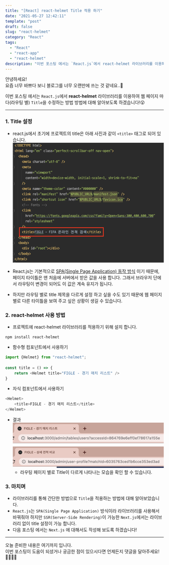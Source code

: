 ```yaml
---
title: "[React] react-helmet Title 적용 하기"
date: "2021-05-27 12:42:11"
template: "post"
draft: false
slug: "react-helmet"
category: "React"
tags:
  - "React"
  - "react-app"
  - "react-helmet"
description: "이번 포스팅 에서는 `React.js`에서 react-helmet 라이브러리를 이용하여 웹 페이지 마다(라우팅 별) `Title`을 수정하는 방법 방법에 대해 알아보도록 하겠습니다!😲"
---
```


안녕하세요!  
요즘 너무 바쁘다 보니 블로그를 너무 오랜만에 쓰는 것 같네요..🥲

이번 포스팅 에서는 `React.js`에서 **react-helmet** 라이브러리를 이용하여 웹 페이지 마다(라우팅 별) `Title`을 수정하는 방법 방법에 대해 알아보도록 하겠습니다!😲

-----
### 1. Title 설정
- react.js에서 초기에 프로젝트의 title은 아래 사진과 같이 `<title>` 태그로 되어 있습니다.  
![title-html](static/images/react/react_title_html.png)
  
- React.js는 기본적으로 [SPA(Single Page Application) 동작 방식](https://shinsangeun.github.io/categories/React/react-spa) 이기 때문에, 페이지 타이틀은 맨 처음에 서버에서 받은 값을 사용 합니다. 그래서 브라우저 단에서 라우팅이 변경이 되어도 이 값은 계속 유지가 됩니다. 
- 하지만 라우팅 별로 title 제목을 다르게 설정 하고 싶을 수도 있기 때문에 웹 페이지 별로 다른 타이틀을 보여 주고 싶은 상황이 생길 수 있습니다.


### 2. react-helmet 사용 방법
- 프로젝트에 react-helmet 라이브러리를 적용하기 위해 설치 합니다.

```shell
npm install react-helmet
``` 

- 함수형 컴포넌트에서 사용하기

```javascript
import {Helmet} from "react-helmet";

const title = () => {
    return <Helmet title="FIGLE - 경기 매치 리스트" />
}
```

- 자식 컴포넌트에서 사용하기

```javascript
<Helmet>
    <title>FIGLE - 경기 매치 리스트</title>
</Helmet>
```

- 결과
![title-list](static/images/react/react_title_list.png)
![title-list-matchId](static/images/react/react_title_match.png)
  - 라우팅 페이지 별로 Title이 다르게 나타나는 모습을 확인 할 수 있습니다.


### 3. 마치며
- 라이브러리를 통해 간단한 방법으로 `Title`을 적용하는 방법에 대해 알아보았습니다. 
- `React.js`는 `SPA(Single Page Application)` 방식이라 라이브러리를 사용해서 바꿔줘야 하지만 `SSR(Server-Side Rendering)`이 가능한 `Next.js`에서는 라이브러리 없이 title 설정이 가능 합니다.
- 다음 포스팅 에서는 `Next.js` 에 대해서도 작성해 보도록 하겠습니다!

-----

오늘 준비한 내용은 여기까지 입니다.  
이번 포스팅이 도움이 되셨거나 궁금한 점이 있으시다면 언제든지 댓글을 달아주세요!🙋🏻‍♀️✨    

